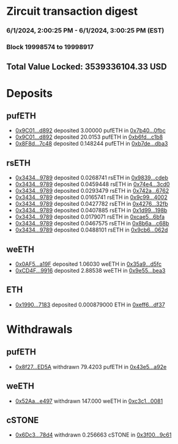 # Zircuit transaction digest
### 6/1/2024, 2:00:25 PM - 6/1/2024, 3:00:25 PM (EST)
### Block 19998574 to 19998917

## Total Value Locked: 3539336104.33 USD

# Deposits
## pufETH
- [0x9C01...d892](https://etherscan.io/address/0x9C01b839c6091E519FD4749efA8B81E190c6d892) deposited 3.00000 pufETH in [0x7b40...0fbc](https://etherscan.io/tx/0x9C01b839c6091E519FD4749efA8B81E190c6d892)
- [0x9C01...d892](https://etherscan.io/address/0x9C01b839c6091E519FD4749efA8B81E190c6d892) deposited 20.0153 pufETH in [0xb6fd...c1b8](https://etherscan.io/tx/0x9C01b839c6091E519FD4749efA8B81E190c6d892)
- [0x8F8d...7c48](https://etherscan.io/address/0x8F8db1474a6E44430A06E0BE92D87ba0a26b7c48) deposited 0.148244 pufETH in [0xb7de...dba3](https://etherscan.io/tx/0x8F8db1474a6E44430A06E0BE92D87ba0a26b7c48)
## rsETH
- [0x3434...9789](https://etherscan.io/address/0x34349c5569e7B846c3558961552D2202760A9789) deposited 0.0268741 rsETH in [0x9839...cdeb](https://etherscan.io/tx/0x34349c5569e7B846c3558961552D2202760A9789)
- [0x3434...9789](https://etherscan.io/address/0x34349c5569e7B846c3558961552D2202760A9789) deposited 0.0459448 rsETH in [0x74e4...3cd0](https://etherscan.io/tx/0x34349c5569e7B846c3558961552D2202760A9789)
- [0x3434...9789](https://etherscan.io/address/0x34349c5569e7B846c3558961552D2202760A9789) deposited 0.0293479 rsETH in [0x742a...6762](https://etherscan.io/tx/0x34349c5569e7B846c3558961552D2202760A9789)
- [0x3434...9789](https://etherscan.io/address/0x34349c5569e7B846c3558961552D2202760A9789) deposited 0.0165741 rsETH in [0x9c99...4002](https://etherscan.io/tx/0x34349c5569e7B846c3558961552D2202760A9789)
- [0x3434...9789](https://etherscan.io/address/0x34349c5569e7B846c3558961552D2202760A9789) deposited 0.0427782 rsETH in [0x4276...32fb](https://etherscan.io/tx/0x34349c5569e7B846c3558961552D2202760A9789)
- [0x3434...9789](https://etherscan.io/address/0x34349c5569e7B846c3558961552D2202760A9789) deposited 0.0407885 rsETH in [0x1d99...198b](https://etherscan.io/tx/0x34349c5569e7B846c3558961552D2202760A9789)
- [0x3434...9789](https://etherscan.io/address/0x34349c5569e7B846c3558961552D2202760A9789) deposited 0.0179071 rsETH in [0xcae5...6bfa](https://etherscan.io/tx/0x34349c5569e7B846c3558961552D2202760A9789)
- [0x3434...9789](https://etherscan.io/address/0x34349c5569e7B846c3558961552D2202760A9789) deposited 0.0467575 rsETH in [0x8b6a...c68b](https://etherscan.io/tx/0x34349c5569e7B846c3558961552D2202760A9789)
- [0x3434...9789](https://etherscan.io/address/0x34349c5569e7B846c3558961552D2202760A9789) deposited 0.0488101 rsETH in [0x9cb6...062d](https://etherscan.io/tx/0x34349c5569e7B846c3558961552D2202760A9789)
## weETH
- [0x0AF5...a19F](https://etherscan.io/address/0x0AF52E01F87fCE46caf4c5B4C03e879c3441a19F) deposited 1.06030 weETH in [0x35a9...d5fc](https://etherscan.io/tx/0x0AF52E01F87fCE46caf4c5B4C03e879c3441a19F)
- [0xCD4F...9916](https://etherscan.io/address/0xCD4F38D5F5d71a2dAac841f2c68721a96AD09916) deposited 2.88538 weETH in [0x9e55...bea3](https://etherscan.io/tx/0xCD4F38D5F5d71a2dAac841f2c68721a96AD09916)
## ETH
- [0x1990...7183](https://etherscan.io/address/0x199093C7aB9d99F5Fe77beC9D4C8e810579A7183) deposited 0.000879000 ETH in [0xeff6...df37](https://etherscan.io/tx/0x199093C7aB9d99F5Fe77beC9D4C8e810579A7183)
# Withdrawals
## pufETH
- [0x8f27...ED5A](https://etherscan.io/address/0x8f272468996b9BF7Cd75d12182c18aF74226ED5A) withdrawn 79.4203 pufETH in [0x43e5...a92e](https://etherscan.io/tx/0x8f272468996b9BF7Cd75d12182c18aF74226ED5A)
## weETH
- [0x52Aa...e497](https://etherscan.io/address/0x52Aa899454998Be5b000Ad077a46Bbe360F4e497) withdrawn 147.000 weETH in [0xc3c1...0081](https://etherscan.io/tx/0x52Aa899454998Be5b000Ad077a46Bbe360F4e497)
## cSTONE
- [0x6Dc3...78d4](https://etherscan.io/address/0x6Dc36fc008C9b280e0095627515115e14D1E78d4) withdrawn 0.256663 cSTONE in [0x3f00...9c61](https://etherscan.io/tx/0x6Dc36fc008C9b280e0095627515115e14D1E78d4)
